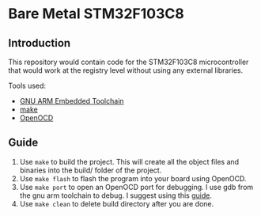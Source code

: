 # Bare Metal STM32F103C8
## Introduction

This repository would contain code for the STM32F103C8 microcontroller that would work at the registry level without using any external libraries.

Tools used:
* [GNU ARM Embedded Toolchain](https://developer.arm.com/tools-and-software/open-source-software/developer-tools/gnu-toolchain)
* [make](https://www.gnu.org/software/make/)
* [OpenOCD](http://openocd.org/)

## Guide
1. Use `make` to build the project. This will create all the object files and binaries into the build/ folder of the project.
2. Use `make flash` to flash the program into your board using OpenOCD.
3. Use `make port` to open an OpenOCD port for debugging. I use gdb from the gnu arm toolchain to debug. I suggest using this [guide](https://stackoverflow.com/questions/38033130/how-to-use-the-gdb-gnu-debugger-and-openocd-for-microcontroller-debugging-fr).
4. Use `make clean` to delete build directory after you are done.
